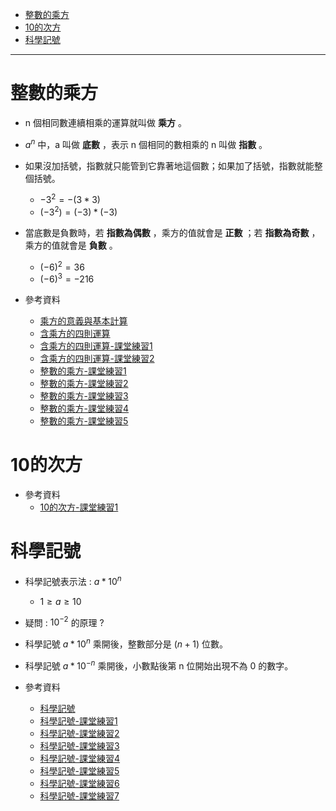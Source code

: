 * [整數的乘方](#整數的乘方)
* [10的次方](#10的次方)
* [科學記號](#科學記號)

---

# 整數的乘方
- n 個相同數連續相乘的運算就叫做 **乘方** 。
- $a^n$ 中，a 叫做 **底數** ，表示 n 個相同的數相乘的 n 叫做 **指數** 。
- 如果沒加括號，指數就只能管到它靠著地這個數；如果加了括號，指數就能整個括號。
	- $-3^2=-(3*3)$
	- $(-3^2)=(-3)*(-3)$
- 當底數是負數時，若 **指數為偶數** ，乘方的值就會是 **正數** ；若 **指數為奇數** ，乘方的值就會是 **負數** 。
	- $(-6)^2=36$
	- $(-6)^3=-216$

- 參考資料
  - [乘方的意義與基本計算](https://www.youtube.com/watch?v=bpWQrPzAViw "乘方的意義與基本計算")
  - [含乘方的四則運算](https://www.youtube.com/watch?v=G6ASChxqh-8 "含乘方的四則運算")
  - [含乘方的四則運算-課堂練習1](https://www.junyiacademy.org/article/1dcfd4fc93d740879bc520af604b00bd "含乘方的四則運算-課堂練習1")
  - [含乘方的四則運算-課堂練習2](https://www.junyiacademy.org/article/b1d372b114fa496e9afe43d7c7bdfba7 "含乘方的四則運算-課堂練習2")
  - [整數的乘方-課堂練習1](https://www.junyiacademy.org/article/4bba39e76d99425fa23d478d06e587a2 "整數的乘方-課堂練習1")
  - [整數的乘方-課堂練習2](https://www.junyiacademy.org/article/183a9bcb580646a7a54f7f8d41c32a55 "整數的乘方-課堂練習2")
  - [整數的乘方-課堂練習3](https://www.junyiacademy.org/article/617c333c45ed4e3ba593cf100ec68c8c "整數的乘方-課堂練習3")
  - [整數的乘方-課堂練習4](https://www.junyiacademy.org/article/e14237adf88741259e9a83bf8478633b "整數的乘方-課堂練習4")
  - [整數的乘方-課堂練習5](https://www.junyiacademy.org/article/d7f4434391ef4947bebc50924960bdc0 "整數的乘方-課堂練習5")

# 10的次方

- 參考資料
  - [10的次方-課堂練習1](https://www.junyiacademy.org/article/6ad804c931e24562941506b4654e48f6 "10的次方-課堂練習1")

# 科學記號
- 科學記號表示法 : $a*10^n$
	- $1 \ge a \ge 10$

- 疑問 : $10^{-2}$ 的原理 ?

- 科學記號 $a*10^n$ 乘開後，整數部分是 $(n+1)$ 位數。
- 科學記號 $a*10^{-n}$ 乘開後，小數點後第 n 位開始出現不為 0 的數字。

- 參考資料
  - [科學記號](https://www.junyiacademy.org/article/c205dd56464c47a39dd953f9a6ef10bb "科學記號")
  - [科學記號-課堂練習1](https://www.junyiacademy.org/article/373121774dfa4e439a2d4edac161cf5f "科學記號-課堂練習1")
  - [科學記號-課堂練習2](https://www.junyiacademy.org/article/2ed4e22103d8409e9ded18af87ebde94 "科學記號-課堂練習2")
  - [科學記號-課堂練習3](https://www.junyiacademy.org/article/8bf630b28fde4689b5f04b3cb17aa0f4 "科學記號-課堂練習3")
  - [科學記號-課堂練習4](https://www.junyiacademy.org/article/0c8bbef38e4f4475a5b562dd6d4ecdf1 "科學記號-課堂練習4")
  - [科學記號-課堂練習5](https://www.junyiacademy.org/article/5cc70d36bcfc4a5d907eb122a14f5cfd "科學記號-課堂練習5")
  - [科學記號-課堂練習6](https://www.junyiacademy.org/article/0b1743ac4b8e4c2e94ee13e75706f747 "科學記號-課堂練習6")
  - [科學記號-課堂練習7](https://www.junyiacademy.org/article/10c970a8932a4a92bea18257c047287e "科學記號-課堂練習7")